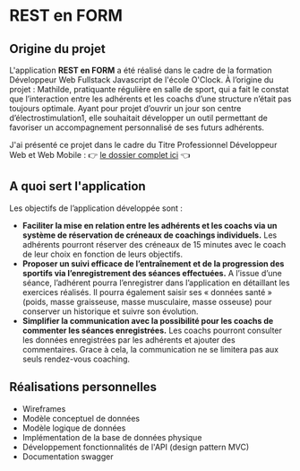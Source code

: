 # REST en FORM

## Origine du projet

L'application **REST en FORM** a été réalisé dans le cadre de la formation Développeur Web Fullstack Javascript de l'école O'Clock.
À l’origine du projet : Mathilde, pratiquante régulière en salle de sport, qui a fait le constat que l’interaction entre les adhérents et les coachs d’une structure n’était pas toujours optimale.
Ayant pour projet d’ouvrir un jour son centre d’électrostimulation1, elle souhaitait développer un outil permettant de favoriser un accompagnement personnalisé de ses futurs adhérents.

J'ai présenté ce projet dans le cadre du Titre Professionnel Développeur Web et Web Mobile : :point_right: [le dossier complet ici](https://www.fichier-pdf.fr/2022/01/27/dossierdeprojet-tpdwwm-laurentseraline/) :point_left:

## A quoi sert l'application

Les objectifs de l’application développée sont :

- **Faciliter la mise en relation entre les adhérents et les coachs via un système de réservation de créneaux de coachings individuels.** Les adhérents pourront réserver des créneaux de 15 minutes avec le coach de
leur choix en fonction de leurs objectifs.
- **Proposer un suivi efficace de l’entraînement et de la progression des sportifs via l’enregistrement des séances effectuées.** A l’issue d’une séance, l’adhérent pourra l’enregistrer dans l’application en détaillant les exercices réalisés. Il pourra également saisir ses « données santé » (poids, masse graisseuse, masse musculaire, masse osseuse) pour conserver un historique et suivre son évolution.
- **Simplifier la communication avec la possibilité pour les coachs de commenter les séances enregistrées.** Les coachs pourront consulter les données enregistrées par les adhérents et ajouter des commentaires. Grace à cela, la communication ne se limitera pas aux seuls rendez-vous coaching.

## Réalisations personnelles

- Wireframes
- Modèle conceptuel de données
- Modèle logique de données
- Implémentation de la base de données physique
- Développement fonctionnalités de l'API (design pattern MVC)
- Documentation swagger
